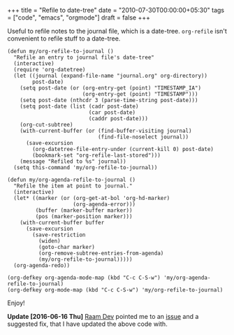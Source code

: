 +++
title = "Refile to date-tree"
date = "2010-07-30T00:00:00+05:30"
tags = ["code", "emacs", "orgmode"]
draft = false
+++

Useful to refile notes to the journal file, which is a
date-tree. `org-refile` isn't convenient to refile stuff to a
date-tree.

```emacs-lisp
(defun my/org-refile-to-journal ()
  "Refile an entry to journal file's date-tree"
  (interactive)
  (require 'org-datetree)
  (let ((journal (expand-file-name "journal.org" org-directory))
        post-date)
    (setq post-date (or (org-entry-get (point) "TIMESTAMP_IA")
                        (org-entry-get (point) "TIMESTAMP")))
    (setq post-date (nthcdr 3 (parse-time-string post-date)))
    (setq post-date (list (cadr post-date)
                          (car post-date)
                          (caddr post-date)))
    (org-cut-subtree)
    (with-current-buffer (or (find-buffer-visiting journal)
                             (find-file-noselect journal))
      (save-excursion
        (org-datetree-file-entry-under (current-kill 0) post-date)
        (bookmark-set "org-refile-last-stored")))
    (message "Refiled to %s" journal))
  (setq this-command 'my/org-refile-to-journal))

(defun my/org-agenda-refile-to-journal ()
  "Refile the item at point to journal."
  (interactive)
  (let* ((marker (or (org-get-at-bol 'org-hd-marker)
                     (org-agenda-error)))
         (buffer (marker-buffer marker))
         (pos (marker-position marker)))
    (with-current-buffer buffer
      (save-excursion
        (save-restriction
          (widen)
          (goto-char marker)
          (org-remove-subtree-entries-from-agenda)
          (my/org-refile-to-journal)))))
  (org-agenda-redo))

(org-defkey org-agenda-mode-map (kbd "C-c C-S-w") 'my/org-agenda-refile-to-journal)
(org-defkey org-mode-map (kbd "C-c C-S-w") 'my/org-refile-to-journal)
```

Enjoy!

**Update <span class="timestamp-wrapper"><span class="timestamp">[2016-06-16 Thu]</span></span>** [Raam Dev](https://twitter.com/raamdev) pointed me to an [issue](http://emacs.stackexchange.com/questions/21322/preventing-org-cut-subtree-from-appending-subsequent-cuts-to-previous-kill-ring) and a suggested fix, that
 I have updated the above code with.
